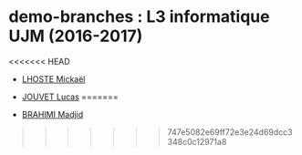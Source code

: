 # demo-branches : L3 informatique UJM (2016-2017)

<<<<<<< HEAD
* [LHOSTE Mickaël](students/mlhoste.md "Mickaël LHOSTE, mlhoste pour les intimes...")

* [JOUVET Lucas](students/ljouvet.md "Lucas JOUVET")
=======
* [BRAHIMI Madjid](students/mbrahimi.md "Madjid BRAHIMI, camarade...")
>>>>>>> 747e5082e69ff72e3e24d69dcc3348c0c12971a8
